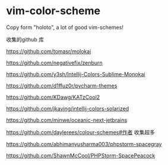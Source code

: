 # vim-color-scheme
Copy form "holoto", a lot of good vim-schemes!

收集的github 库

https://github.com/tomasr/molokai

https://github.com/negativefix/zenburn

https://github.com/y3sh/Intellij-Colors-Sublime-Monokai

https://github.com/d1ffuz0r/pycharm-themes

https://github.com/KDawg/KATzCool2 

https://github.com/jkaving/intellij-colors-solarized 

https://github.com/minwe/oceanic-next-jetbrains

https://github.com/daylerees/colour-schemes#作者 收集超多

https://github.com/abhimanyusharma003/phpstorm-spacegray

https://github.com/ShawnMcCool/PHPStorm-SpacePeacock
